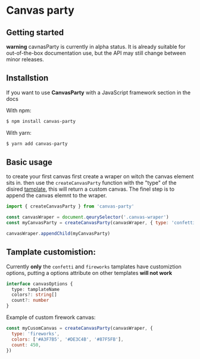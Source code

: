 # Canvas party

## Getting started

**warning**
cavnasParty is currently in alpha status. It is already suitable
for out-of-the-box documentation use, but the API may still change between minor releases.

## Installstion

If you want to use **CanvasParty** with a JavaScript framework section in the docs

With npm:

```Bash
$ npm install canvas-party
```

With yarn:

```Bash
$ yarn add canvas-party
```

## Basic usage

to create your first canvas first create a wraper on witch the canvas element sits in.
then use the `createCanvasParty` function with the "type" of the disired [tamplate](/tamplates/index), this will return a custom canvas.
The finel step is to append the canvas elemnt to the wraper.

```js
import { createCanvasParty } from 'canvas-party'

const canvasWraper = document.qeurySelector('.canvas-wraper')
const myCanvasParty = createCanvasParty(canvasWraper, { type: 'confetti' })

canvasWraper.appendChild(myCanvasParty)
```

## Tamplate customistion:

Currently **only** the `confetti` and `fireworks` tamplates have customiztion options, putting a options attribute on other
templates **will not work**

```ts
interface canvasOptions {
  type: tamplateName
  colors?: string[]
  count?: number
}
```

Example of custom firework canvas:

```js
const myCusomCanvas = createCanvasParty(canvasWraper, {
  type: 'fireworks',
  colors: ['#A3F7B5', '#DE3C4B', '#87F5FB'],
  count: 450,
})
```
